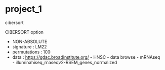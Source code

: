 # project_1
cibersort

CIBERSORT option
- NON-ABSOLUTE
- signature     : LM22
- permutations  : 100
- data          : https://gdac.broadinstitute.org/ - HNSC - data browse - mRNAseq - illuminahiseq_rnaseqv2-RSEM_genes_normalized

